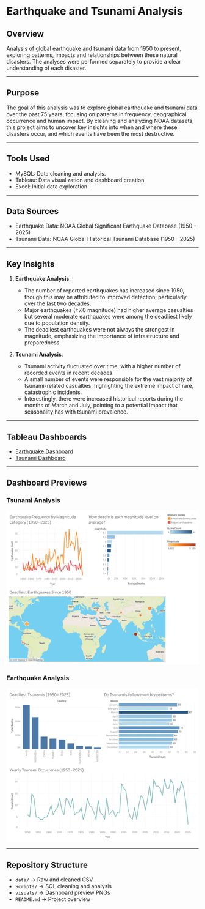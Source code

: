 # Earthquake and Tsunami Analysis

## Overview
Analysis of global earthquake and tsunami data from 1950 to present, exploring patterns, impacts and relationships between these natural disasters. The analyses were performed separately to provide a clear understanding of each disaster.

---

## Purpose
The goal of this analysis was to explore global earthquake and tsunami data over the past 75 years, focusing on patterns in frequency, geographical occurrence and human impact. By cleaning and analyzing NOAA datasets, this project aims to uncover key insights into when and where these disasters occur, and which events have been the most destructive.

---

## Tools Used
- MySQL: Data cleaning and analysis.
- Tableau: Data visualization and dashboard creation.
- Excel: Initial data exploration.

---

## Data Sources
- Earthquake Data: NOAA Global Significant Earthquake Database (1950 - 2025)
- Tsunami Data: NOAA Global Historical Tsunami Database (1950 - 2025)

---

## Key Insights

1. **Earthquake Analysis**:
    - The number of reported earthquakes has increased since 1950, though this may be attributed to improved detection, particularly over the last two decades.
    - Major earthquakes (≥7.0 magnitude) had higher average casualties but several moderate earthquakes were among the deadliest likely due to population density.
    - The deadliest earthquakes were not always the strongest in magnitude, emphasizing the importance of infrastructure and preparedness.

2. **Tsunami Analysis**:
    - Tsunami activity fluctuated over time, with a higher number of recorded events in recent decades.
    - A small number of events were responsible for the vast majority of tsunami-related casualties, highlighting the extreme impact of rare, catastrophic incidents.
    - Interestingly, there were increased historical reports during the months of March and July, pointing to a potential impact that seasonality has with tsunami prevalence.

---

## Tableau Dashboards
- [Earthquake Dashboard](https://public.tableau.com/views/EarthquakeAnalysis1950-2025/EarthquakeAnalysis?:language=en-US&:sid=&:redirect=auth&:display_count=n&:origin=viz_share_link)
- [Tsunami Dashboard](https://public.tableau.com/views/TsunamiAnalysis1950-2025/TsunamiAnalysis?:language=en-US&:sid=&:redirect=auth&:display_count=n&:origin=viz_share_link)

---

## Dashboard Previews

### Tsunami Analysis
![Tsunami Dashboard](/visuals/Earthquake_Analysis.png)

### Earthquake Analysis
![Earthquake Dashboard](/visuals/Tsunami_Analysis.png)

---

## Repository Structure
- `data/` -> Raw and cleaned CSV
- `Scripts/` -> SQL cleaning and analysis
- `visuals/` -> Dashboard preview PNGs
- `README.md` -> Project overview
